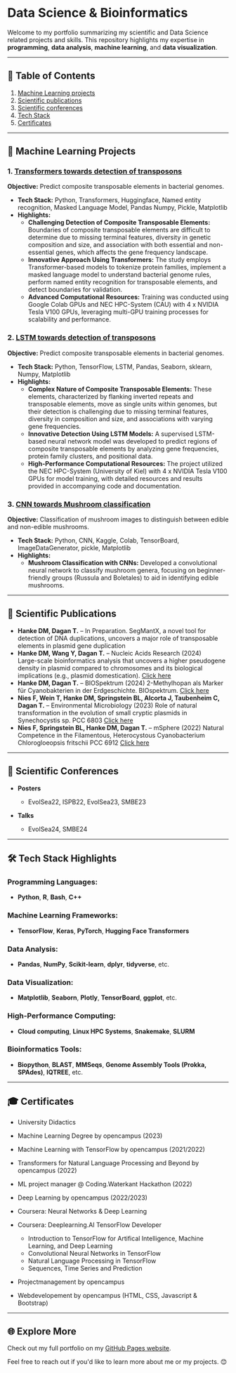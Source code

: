 # Data Science & Bioinformatics
Welcome to my portfolio summarizing my scientific and Data Science related projects and skills. This repository highlights my expertise in **programming**, **data analysis**, **machine learning**, and **data visualization**.

---

## 📑 Table of Contents
1. [Machine Learning projects](#-Machine-Learning-projects)
2. [Scientific publications](#-Scientific-publications)
3. [Scientific conferences](#-Scientific-conferences)
4. [Tech Stack](#-Tech-Stack)
5. [Certificates](#-Certificates)

---

## 🚀 Machine Learning Projects

### 1. [Transformers towards detection of transposons](https://github.com/DMH-biodatasci/Transformers-towards-detection-of-Transposons)
**Objective:** Predict composite transposable elements in bacterial genomes.  
- **Tech Stack:** Python, Transformers, Huggingface, Named entity recognition, Masked Language Model, Pandas Numpy, Pickle, Matplotlib  
- **Highlights:**
  - **Challenging Detection of Composite Transposable Elements:** Boundaries of composite transposable elements are difficult to determine due to missing terminal features, diversity in genetic composition and size, and association with both essential and non-essential genes, which affects the gene frequency landscape.
  - **Innovative Approach Using Transformers:** The study employs Transformer-based models to tokenize protein families, implement a masked language model to understand bacterial genome rules, perform named entity recognition for transposable elements, and detect boundaries for validation.
  - **Advanced Computational Resources:** Training was conducted using Google Colab GPUs and NEC HPC-System (CAU) with 4 x NVIDIA Tesla V100 GPUs, leveraging multi-GPU training processes for scalability and performance.

### 2. [LSTM towards detection of transposons](https://github.com/DMH-biodatasci/LSTM-towards-detection-of-transposons)
**Objective:** Predict composite transposable elements in bacterial genomes.  
- **Tech Stack:** Python, TensorFlow, LSTM, Pandas, Seaborn, sklearn, Numpy, Matplotlib  
- **Highlights:**
  - **Complex Nature of Composite Transposable Elements:** These elements, characterized by flanking inverted repeats and transposable elements, move as single units within genomes, but their detection is challenging due to missing terminal features, diversity in composition and size, and associations with varying gene frequencies.
  - **Innovative Detection Using LSTM Models:** A supervised LSTM-based neural network model was developed to predict regions of composite transposable elements by analyzing gene frequencies, protein family clusters, and positional data.
  - **High-Performance Computational Resources:** The project utilized the NEC HPC-System (University of Kiel) with 4 x NVIDIA Tesla V100 GPUs for model training, with detailed resources and results provided in accompanying code and documentation.

### 3. [CNN towards Mushroom classification](https://github.com/DMH-biodatasci/CNN-towards-Mushroom-classification)
**Objective:** Classification of mushroom images to distinguish between edible and non-edible mushrooms.  
- **Tech Stack:** Python, CNN, Kaggle, Colab, TensorBoard, ImageDataGenerator, pickle, Matplotlib  
- **Highlights:**
  - **Mushroom Classification with CNNs:** Developed a convolutional neural network to classify mushroom genera, focusing on beginner-friendly groups (Russula and Boletales) to aid in identifying edible mushrooms.

---

## 📰 Scientific Publications
- **Hanke DM, Dagan T.** – In Preparation.
  SegMantX, a novel tool for detection of DNA duplications, uncovers a major role of transposable elements in plasmid gene duplication
- **Hanke DM, Wang Y, Dagan T.** – Nucleic Acids Research (2024)  
  Large-scale bioinformatics analysis that uncovers a higher pseudogene density in plasmid compared to chromosomes and its biological implications (e.g., plasmid domestication).
  [Click here](https://academic.oup.com/nar/article/52/12/7049/7684600#)
- **Hanke DM, Dagan T.** – BIOSpektrum (2024)
  2-Methylhopan als Marker für Cyanobakterien in der Erdgeschichte. BIOspektrum.
  [Click here](https://link.springer.com/epdf/10.1007/s12268-024-2096-y?sharing_token=bwZPJVNilvu3xwLIOibiTPe4RwlQNchNByi7wbcMAY5FxHFAMFZoz5Vh7z5w4VAKlV-ZwYQ72duVYou1g50V0XxAd3Q0bALDzYLogypABXGoFTTkU0YJd0Ki6IEKaf9drquN9LusytlNcrjXrz8Dalk-aWQf5W-f2TOJDp96BTI%3D) 
- **Nies F, Wein T, Hanke DM, Springstein BL, Alcorta J, Taubenheim C, Dagan T.** – Environmental Microbiology (2023)
  Role of natural transformation in the evolution of small cryptic plasmids in Synechocystis sp. PCC 6803
  [Click here](https://enviromicro-journals.onlinelibrary.wiley.com/doi/10.1111/1758-2229.13203)
- **Nies F, Springstein BL, Hanke DM, Dagan T.** – mSphere (2022)
  Natural Competence in the Filamentous, Heterocystous Cyanobacterium Chlorogloeopsis fritschii PCC 6912
  [Click here](https://enviromicro-journals.onlinelibrary.wiley.com/doi/10.1111/1758-2229.13203)  
  

---

## 📰 Scientific Conferences
- **Posters**
  - EvolSea22, ISPB22, EvolSea23, SMBE23

- **Talks**
  - EvolSea24, SMBE24

---

## 🛠️ Tech Stack Highlights
### **Programming Languages:**
- **Python**, **R**, **Bash**, **C++**

### **Machine Learning Frameworks:**
- **TensorFlow**, **Keras**, **PyTorch**, **Hugging Face Transformers**

### **Data Analysis:**
- **Pandas**, **NumPy**, **Scikit-learn**, **dplyr**, **tidyverse**, etc.

### **Data Visualization:**
- **Matplotlib**, **Seaborn**, **Plotly**, **TensorBoard**, **ggplot**, etc.

### **High-Performance Computing:**
- **Cloud computing**, **Linux HPC Systems**, **Snakemake**, **SLURM**

### **Bioinformatics Tools:**
- **Biopython**, **BLAST**, **MMSeqs**, **Genome Assembly Tools (Prokka, SPAdes)**, **IQTREE**, etc.

---

## 🎓 Certificates
- University Didactics
  
- Machine Learning Degree by opencampus (2023)

- Machine Learning with TensorFlow by opencampus (2021/2022)

- Transformers for Natural Language Processing and Beyond by opencampus (2022)

- ML project manager @ Coding.Waterkant Hackathon (2022)

- Deep Learning by opencampus (2022/2023)

- Coursera: Neural Networks & Deep Learning

- Coursera: Deeplearning.AI TensorFlow Developer
  - Introduction to TensorFlow for Artifical Intelligence, Machine Learning, and Deep Learning
  - Convolutional Neural Networks in TensorFlow
  - Natural Language Processing in TensorFlow
  - Sequences, Time Series and Prediction

- Projectmanagement by opencampus

- Webdevelopement by opencampus (HTML, CSS, Javascript & Bootstrap)


---

## 🌐 Explore More
Check out my full portfolio on my [GitHub Pages website](https://dmh-biodatasci.github.io/Portfolio-Dustin-Martin-Hanke/).

Feel free to reach out if you'd like to learn more about me or my projects. 😊
